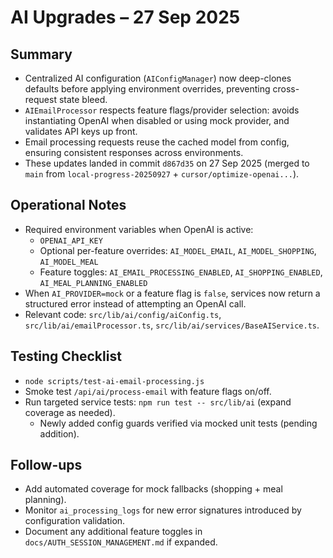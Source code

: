 # AI Upgrades – 27 Sep 2025

## Summary
- Centralized AI configuration (`AIConfigManager`) now deep-clones defaults before applying environment overrides, preventing cross-request state bleed.
- `AIEmailProcessor` respects feature flags/provider selection: avoids instantiating OpenAI when disabled or using mock provider, and validates API keys up front.
- Email processing requests reuse the cached model from config, ensuring consistent responses across environments.
- These updates landed in commit `d867d35` on 27 Sep 2025 (merged to `main` from `local-progress-20250927` + `cursor/optimize-openai...`).

## Operational Notes
- Required environment variables when OpenAI is active:
  - `OPENAI_API_KEY`
  - Optional per-feature overrides: `AI_MODEL_EMAIL`, `AI_MODEL_SHOPPING`, `AI_MODEL_MEAL`
  - Feature toggles: `AI_EMAIL_PROCESSING_ENABLED`, `AI_SHOPPING_ENABLED`, `AI_MEAL_PLANNING_ENABLED`
- When `AI_PROVIDER=mock` or a feature flag is `false`, services now return a structured error instead of attempting an OpenAI call.
- Relevant code: `src/lib/ai/config/aiConfig.ts`, `src/lib/ai/emailProcessor.ts`, `src/lib/ai/services/BaseAIService.ts`.

## Testing Checklist
- `node scripts/test-ai-email-processing.js`
- Smoke test `/api/ai/process-email` with feature flags on/off.
- Run targeted service tests: `npm run test -- src/lib/ai` (expand coverage as needed).
  - Newly added config guards verified via mocked unit tests (pending addition).

## Follow-ups
- Add automated coverage for mock fallbacks (shopping + meal planning).
- Monitor `ai_processing_logs` for new error signatures introduced by configuration validation.
- Document any additional feature toggles in `docs/AUTH_SESSION_MANAGEMENT.md` if expanded.
